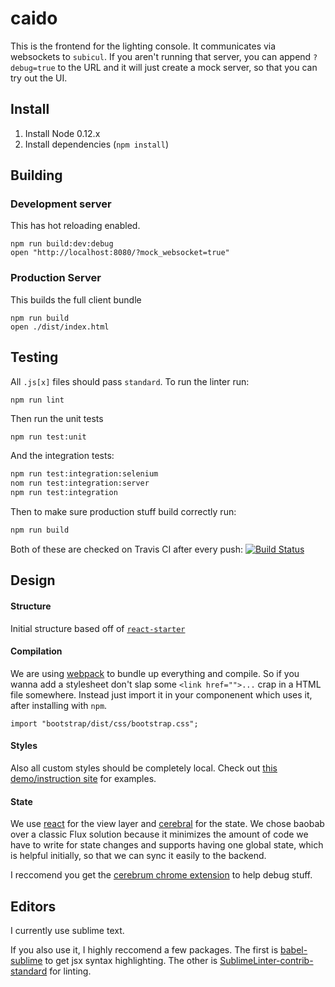 # caido

This is the frontend for the lighting console. It communicates via websockets
to `subicul`. If you aren't running that server, you can append `?debug=true`
to the URL and it will just create a mock server, so that you can try out the
UI.

## Install

1. Install Node 0.12.x
2. Install dependencies (`npm install`)

## Building

### Development server

This has hot reloading enabled.

```
npm run build:dev:debug
open "http://localhost:8080/?mock_websocket=true"
```

### Production Server

This builds the full client bundle

```
npm run build
open ./dist/index.html
```

## Testing

All `.js[x]` files should pass `standard`. To run the linter run:

```
npm run lint
```

Then run the unit tests

```bash
npm run test:unit
```

And the integration tests:

```bash
npm run test:integration:selenium
nom run test:integration:server
npm run test:integration
```

Then to make sure production stuff build correctly run:

```bash
npm run build
```

Both of these are checked on Travis CI after every push: [![Build Status](https://travis-ci.org/lucibus/lucibus.svg?branch=master)](https://travis-ci.org/lucibus/lucibus)

## Design

#### Structure

Initial structure based off of [`react-starter`](https://github.com/webpack/react-starter/tree/48cecfcd3a528ceefdd3d68b4e0f05fffbedac8e)

#### Compilation

We are using [webpack](https://github.com/webpack/webpack) to bundle up everything
and compile. So if you wanna add a stylesheet don't slap some `<link href="">...`
crap in a HTML file somewhere. Instead just import it in your componenent
which uses it, after installing with `npm`.

```
import "bootstrap/dist/css/bootstrap.css";
```

#### Styles

Also all custom styles should be completely local. Check out
[this demo/instruction site](https://css-modules.github.io/webpack-demo/)
for examples.

#### State
We use [react](http://facebook.github.io/react/) for the view layer and
[cerebral](https://github.com/christianalfoni/cerebral)
for the state. We chose baobab over a classic Flux solution because it minimizes
the amount of code we have to write for state changes and supports having one
global state, which is helpful initially, so that we can sync it easily to the
backend.

I reccomend you get the [cerebrum chrome extension](https://chrome.google.com/webstore/detail/cerebral-debugger/ddefoknoniaeoikpgneklcbjlipfedbb?hl=no)
to help debug stuff.

## Editors

I currently use sublime text.

If you also use it, I highly reccomend a few packages. The first is
[babel-sublime](https://github.com/babel/babel-sublime) to get jsx syntax
highlighting. The other is [SublimeLinter-contrib-standard](https://github.com/Flet/SublimeLinter-contrib-standard)
for linting.
